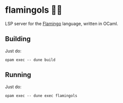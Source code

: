 # flamingols 🦩🐪

LSP server for the [Flamingo](https://github.com/inobulles/flamingo) language, written in OCaml.

## Building

Just do:

```console
opam exec -- dune build
```

## Running

Just do:

```console
opam exec -- dune exec flamingols
```
